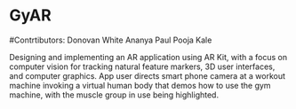 # GyAR

#Contrtibutors:
Donovan White 
Ananya Paul 
Pooja Kale

Designing and implementing an AR application using AR Kit, with a focus on computer vision for tracking natural feature markers, 3D user interfaces, and computer graphics. App user directs smart phone camera at a workout machine invoking a virtual human body that demos how to use the gym machine, with the muscle group in use being highlighted.
